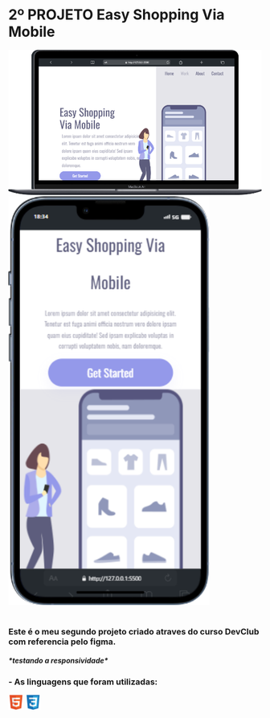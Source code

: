 <h1> 2º PROJETO Easy Shopping Via Mobile </h1>
 
<img src="https://github.com/FelipeAz01/Easy-Shopping-Via-Mobile/blob/main/img/Pc.png?raw=true"  />
<img src="https://github.com/FelipeAz01/Easy-Shopping-Via-Mobile/blob/main/img/mobile.png?raw=true" alt="Imag-Phone" width="400px"/>
<br>
<br>

<h3> Este é o meu segundo projeto criado atraves do curso DevClub com referencia pelo figma. </h3>

<h5> *testando a responsividade* </h5>

<h3> - As linguagens que foram utilizadas: </h3>

<img src="https://raw.githubusercontent.com/devicons/devicon/6910f0503efdd315c8f9b858234310c06e04d9c0/icons/html5/html5-original.svg" width="30px" /> <img src="https://raw.githubusercontent.com/devicons/devicon/6910f0503efdd315c8f9b858234310c06e04d9c0/icons/css3/css3-original.svg" width="30px" />
